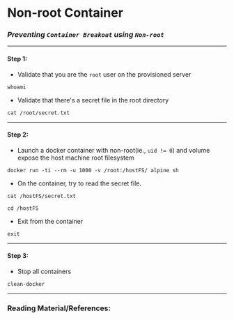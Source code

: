# **Non-root Container**

### *Preventing `Container Breakout` using `Non-root`*

-------

#### Step 1:

* Validate that you are the `root` user on the provisioned server

```commandline
whoami
```

* Validate that there's a secret file in the root directory

```commandline
cat /root/secret.txt
```

-------

#### Step 2:

* Launch a docker container with non-root(ie., `uid != 0`) and volume expose the host machine root filesystem

```commandline
docker run -ti --rm -u 1000 -v /root:/hostFS/ alpine sh
```

* On the container, try to read the secret file.

```commandline
cat /hostFS/secret.txt

cd /hostFS
```

* Exit from the container

```commandline
exit
```

-------

#### Step 3:

* Stop all containers

```commandline
clean-docker
```

---------

### Reading Material/References:

